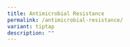 ```yaml
---
title: Antimicrobial Resistance
permalink: /antimicrobial-resistance/
variant: tiptap
description: ""
---
```

